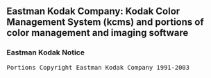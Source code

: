 ## Eastman Kodak Company: Kodak Color Management System (kcms) and portions of color management and imaging software

### Eastman Kodak Notice
<pre>
Portions Copyright Eastman Kodak Company 1991-2003
</pre>

